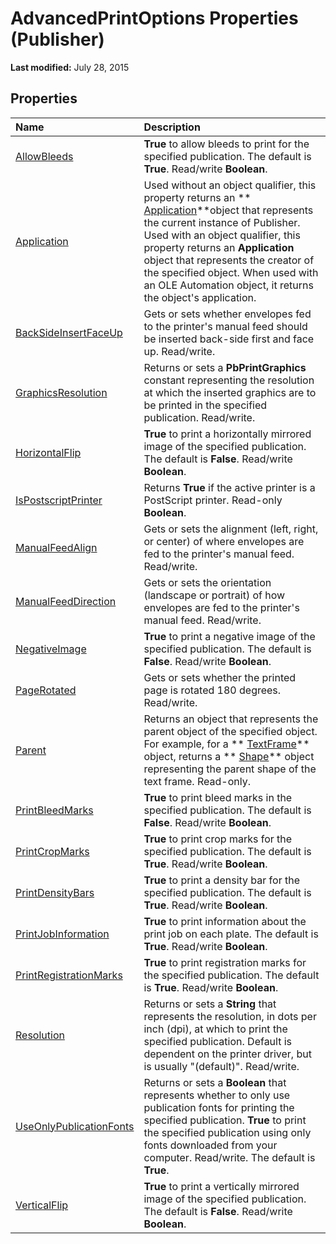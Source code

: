 
# AdvancedPrintOptions Properties (Publisher)

 **Last modified:** July 28, 2015


## Properties



|**Name**|**Description**|
|:-----|:-----|
| [AllowBleeds](0c12a611-4e1e-468b-ada2-f07d01fd4445.md)| **True** to allow bleeds to print for the specified publication. The default is **True**. Read/write  **Boolean**.|
| [Application](0fa19d12-4947-7b85-332a-5067eb467be4.md)|Used without an object qualifier, this property returns an  ** [Application](acfc7efb-e6a5-a89a-3aee-3cb4af2f3508.md)**object that represents the current instance of Publisher. Used with an object qualifier, this property returns an  **Application** object that represents the creator of the specified object. When used with an OLE Automation object, it returns the object's application.|
| [BackSideInsertFaceUp](359c05bf-e040-5dcc-910f-6510887ac554.md)|Gets or sets whether envelopes fed to the printer's manual feed should be inserted back-side first and face up. Read/write.|
| [GraphicsResolution](1e4e06aa-327b-5689-ff97-eea9f866260a.md)|Returns or sets a  **PbPrintGraphics** constant representing the resolution at which the inserted graphics are to be printed in the specified publication. Read/write.|
| [HorizontalFlip](afb61c80-4706-8602-e78a-be35e2966c8c.md)| **True** to print a horizontally mirrored image of the specified publication. The default is **False**. Read/write  **Boolean**.|
| [IsPostscriptPrinter](69c31e55-2781-38fa-7c4a-c5bc1b49972a.md)|Returns  **True** if the active printer is a PostScript printer. Read-only **Boolean**.|
| [ManualFeedAlign](5c2dc0a7-981f-731d-6a85-0971c7e19a62.md)|Gets or sets the alignment (left, right, or center) of where envelopes are fed to the printer's manual feed. Read/write.|
| [ManualFeedDirection](6c241594-d113-c3bd-5669-d3046e824c4e.md)|Gets or sets the orientation (landscape or portrait) of how envelopes are fed to the printer's manual feed. Read/write.|
| [NegativeImage](32a524ce-da31-8dfa-3286-c5d9c74367ca.md)| **True** to print a negative image of the specified publication. The default is **False**. Read/write  **Boolean**.|
| [PageRotated](3880c99f-0fa3-080d-8ee3-94c061bb8ac8.md)|Gets or sets whether the printed page is rotated 180 degrees. Read/write.|
| [Parent](bcf57d6a-534b-3fcd-8c88-d22bb1ae388c.md)|Returns an object that represents the parent object of the specified object. For example, for a  ** [TextFrame](95e88f5a-b3dc-272e-7c1d-5282c97ae11e.md)** object, returns a ** [Shape](666cb7f0-62a8-f419-9838-007ef29506ee.md)** object representing the parent shape of the text frame. Read-only.|
| [PrintBleedMarks](f0c69d5f-4bfd-7a4c-3607-714859bcc86c.md)| **True** to print bleed marks in the specified publication. The default is **False**. Read/write  **Boolean**.|
| [PrintCropMarks](0b777632-572c-7080-8f4d-b97a284d04e2.md)| **True** to print crop marks for the specified publication. The default is **True**. Read/write  **Boolean**.|
| [PrintDensityBars](b98baed0-e2ba-bf69-78e2-d60125d7f57a.md)| **True** to print a density bar for the specified publication. The default is **True**. Read/write  **Boolean**.|
| [PrintJobInformation](c4494804-6dfa-8647-a72d-591f90624c1c.md)| **True** to print information about the print job on each plate. The default is **True**. Read/write  **Boolean**.|
| [PrintRegistrationMarks](24928459-0158-b7a9-46c0-c1a6116518d5.md)| **True** to print registration marks for the specified publication. The default is **True**. Read/write  **Boolean**.|
| [Resolution](6105287e-a0af-2fd6-e0de-5bedb2458010.md)|Returns or sets a  **String** that represents the resolution, in dots per inch (dpi), at which to print the specified publication. Default is dependent on the printer driver, but is usually "(default)". Read/write.|
| [UseOnlyPublicationFonts](f5973b32-37f3-8f65-1437-a465aa488ef4.md)|Returns or sets a  **Boolean** that represents whether to only use publication fonts for printing the specified publication. **True** to print the specified publication using only fonts downloaded from your computer. Read/write. The default is **True**.|
| [VerticalFlip](d141d8c0-51a2-d47f-dda3-0cf273578b06.md)| **True** to print a vertically mirrored image of the specified publication. The default is **False**. Read/write  **Boolean**.|
